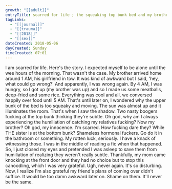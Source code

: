 ```yaml
---
growth: "[[adult]]"
entryTitle: scarred for life ; the squeaking top bunk bed and my brother's girlfriend
tagLinks:
  - "[[journal]]"
  - "[[trauma]]"
  - "[[2018]]"
  - "[[sex]]"
dateCreated: 2018-05-06
dayCreated: Sunday
timeCreated: 07:01
---
```

I am scarred for life. Here's the story. I expected myself to be alone until the wee hours of the morning. That wasn't the case. My brother arrived home around 1 AM, his girlfriend in tow. It was kind of awkward but I said, 'hey, what could go wrong?' And apparently, I was wrong again. By 4 AM, I was hungry, so I got up (my brother was up) and so I made us some meatballs, deep-fried and some rice. Everything was cool and all, we conversed happily over food until 5 AM. That's until later on, I wondered why the upper bunk of the bed is too squeaky and moving. The sun was almost up and it illuminates the room. That's when I saw the shadow. Two nasty boogers fucking at the top bunk thinking they're subtle. Oh god, why am I always experiencing the humiliation of catching my relatives fucking? Now my brother? Oh god, my innocence. I'm scarred. How fucking dare they? While THE sister is at the bottom bunk? Shameless hormonal fuckers. Go do it in the bathroom or something. My rotten luck, seriously. I have a knack of witnessing those. I was in the middle of reading a fic when that happened. So, I just closed my eyes and pretended I was asleep to save them from humiliation of realizing they weren't really subtle. Thankfully, my mom came knocking at the front door and they had no choice but to stop this canoodling, which I was very grateful. Ugh, never again. It's so disturbing. Now, I realize I'm also grateful my friend's plans of coming over didn't suffice. It would be too damn awkward later on. Shame on them. It'll never be the same.